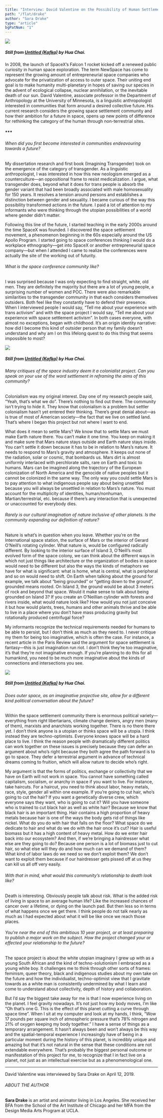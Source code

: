 ```yaml
---
title: "Interview: David Valentine on the Possibility of Human Settlement in Space"
path: "/flat/drake"
author: "Sara Drake"
type: "article"
bgPatNum: "1"
---
```


![](/artwork/imgDrakeHua1.png)[](#)

##### Still from [*Untitled (Kafka)*](https://vimeo.com/190407201) by Hua Chai.

In 2008, the launch of SpaceX’s Falcon 1 rocket kicked off a renewed public curiosity in human space exploration. The term NewSpace has come to represent the growing amount of entrepreneurial space companies who advocate for the privatization of access to outer space. Their uniting end goal is to make humanity multi-planetary in hopes of saving our species in the advent of ecological collapse, nuclear annihilation, or the inevitable death of our sun. David Valentine, associate professor in the Department of Anthropology at the University of Minnesota, is a linguistic anthropologist interested in communities that form around a desired collective future. His current research considers the growing space settlement community and how their ambition for a future in space, opens up new points of difference for rethinking the category of the human through non-terrestrial sites.

#### ***

###### When did you first become interested in communities endeavouring towards a future?

My dissertation research and first book (Imagining Transgender) took on the emergence of the category of transgender. As a linguistic anthropologist, I was interested in how this new neologism emerged as a counterculture—an oppositional frame to resist medicalization. I argue, what transgender does, beyond what it does for trans people is absorb the gender variant that had been broadly associated with male homosexuality for 150 years. It resolves a tension around persons and establishes a distinction between gender and sexuality. I became curious of the way this possibility transformed actions in the future. I paid a lot of attention to my informants who were thinking through the utopian possibilities of a world where gender didn’t matter.

Following this line of the future, I started teaching in the early 2000s around the time SpaceX was founded. I discovered the space settlement movement, a phenomenon beginning in the 60s especially around the US Apollo Program. I started going to space conferences thinking I would do a workplace ethnography—get into SpaceX or another entrepreneurial space company—but when I attended I came to realize the conferences were actually the site of the working out of futurity.

###### What is the space conference community like?

I was surprised because I was only expecting to find straight, white, old men. They are definitely the majority but there are a lot of young people, a surprising number of women and POC. There were also remarkable similarities to the transgender community in that each considers themselves outsiders. Both feel like they constantly have to defend their presence. When I interviewed people I would say, “Tell me about your experience with trans activism” and with the space project I would say, “Tell me about your experience with space settlement activism”. In both cases everyone, with almost no exceptions, began with childhood. It’s an origin identity narrative: how did I become this kind of outsider person that my family doesn’t understand and why am I on this lifelong quest to do this thing that seems impossible to most?

![](/artwork/imgDrakeHua2.png)[](#)

##### Still from [*Untitled (Kafka)*](https://vimeo.com/190407201) by Hua Chai.

###### Many critiques of the space industry deem it a colonialist project. Can you speak on your use of the word settlement in reframing the aims of this community?

Colonialism was my original interest. Day one of my research people said, “Yeah, that’s what we do”. There’s nothing to find out there. The community isn’t trying to hide it. They know that colonialism is a problem but settler colonialism hasn’t yet entered their thinking. There’s great denial about—as is true of most of American society—the fact that we live on settled land. That’s where I began this project but not where I want to end.

What does it mean to settle Mars? We know that to settle Mars we must make Earth nature there. You can’t make it one time. You keep on making it and make sure that Mars nature stays outside and Earth nature stays inside. You can’t settle it down because it has to be in relation to Mars’s nature. It needs to respond to Mars’s gravity and atmosphere. It keeps out none of the radiation, solar or cosmic, that bombards us. Mars dirt is almost uniformly interlaced with perchlorate salts, rare on Earth and toxic to humans. Mars can be imagined along the trajectory of the European colonization of North America and the genocide of native peoples but it cannot be colonized in the same way. The only way you could settle Mars is to pay attention to what indigenous people say about being unsettled because you will always be unsettled in relation to Mars’s nature. You must account for the multiplicity of identities, human/nonhuman, Martian/terrestrial, etc. because if there’s any interaction that is unexpected or unaccounted for everybody dies.

###### Rarely is our cultural imagination of nature inclusive of other planets. Is the community expanding our definition of nature?


Nature is what’s in question when you leave. Whether you’re on the International space station, the surface of Mars or the interior of Gerard O’Neill’s rotating cylinder. What nature is, would be configured radically different. By looking to the interior surface of Island 3, O'Neill’s most evolved form of the space colony, we can think about the different ways in which not just things like architecture or the organization of bodies in space would need to be different but also the ways the kinds of metaphors we have for what is significant: what is home, what is central, what is peripheral and so on would need to shift. On Earth when talking about the ground for example, we talk about “being grounded” or “getting down to the ground”, grounded means rooted. On Island 3, the ground would be about 3 meters of rock and beyond that space. Would it make sense to talk about being grounded on Island 3? If you create an O’Neillian cylinder with forests and rivers inside, what would nature look like? How would you not just conceive it but how would plants, trees, humans and other animals thrive and be able to live in a place where you don’t have mass producing gravity but rotationally produced centrifugal force?

My informants recognize the technical requirements needed for humans to be able to persist, but I don’t think as much as they need to. I never critique my them for being too imaginative, which is often the case. For instance, a recent article in the Paris Review said the argument for space settlement is fantasy—this is just imagination run riot. I don’t think they’re too imaginative, it’s that they’re not imaginative enough. If you’re planning to do this for all humankind, you need to be much more imaginative about the kinds of connections and intersections you see.

![](/artwork/imgDrakeHua3.png)[](#)

##### Still from [*Untitled (Kafka)*](https://vimeo.com/190407201) by Hua Chai.

###### Does outer space, as an imaginative projective site, allow for a different kind political conversation about the future?

Within the space settlement community there is enormous political variety—everything from right libertarians, climate change deniers, angry men (many of them), marxists and anarchists working together. There is no there there yet. I don’t think anyone is a utopian or thinks space will be a utopia. I think instead they are techno-optimists. Everyone knows space will be a hard place to live. I think the reason people with dramatically different politics can work together on these issues is precisely because they can defer an argument about who’s right because they both agree the path forward is to go to space. They defer a terrestrial argument in advance of technical dreams coming to fruition, which will allow nature to decide who’s right.

My argument is that the forms of politics, exchange or collectivity that we have on Earth will not work in space. You cannot have something called capitalism, socialism, or anarchy in space if you want to live. For instance, take haircuts. For a haircut, you need to think about labor, heavy metals, race, style, gender all within one example. If you’re going to cut hair, who’s going to cut the hair? If you want a genetically diverse crew, which everyone says they want, who is going to cut it? Will you have someone who is trained to cut black hair as well as white hair? Because we know that black hair is an important thing. Hair contains a high proportion of heavy metals because hair is one of the ways the body gets rid of things like nickel. What do you do with hair that falls on the floor? What space do we dedicate to hair and what do we do with the hair once it’s cut? Hair is useful biomass but it has a high content of heavy metal. How do we enter hair back into our ecosystem? And then, if we’re bringing a hairdresser what else are they going to do? Because one person is a lot of biomass just to cut hair, so what else will they do and how much can we demand of them? What kind of labor laws do we need so we don’t exploit them? We don’t want to exploit them because if our hairdresser gets pissed off at us they can kill us all off very easily.

###### With that in mind, what would this community’s relationship to death look like?

Death is interesting. Obviously people talk about risk. What is the added risk of living in space to an average human life? Like the increased chances of cancer over a lifetime, or dying on the launch pad. But then less so in terms of what happens once we get there. I think people do not talk nearly as much as I had expected about what it will be like once we reach those places.

###### You're near the end of this ambitious 10 year project, or at least preparing to publish a major work on the subject. How the project changed your or effected your relationship to the future?

The space project is about the white utopian imaginary I grew up with as a young South African and the kind of techno-solutionism I embraced as a young white boy. It challenges me to think through other sorts of frames: feminism, queer theory, black and indigenous studies about my own take on the future and how the individualist, techno-optimist view that I gravitate towards as a white man is consistently undermined by what I learn and come to understand about collectivity, depth of history and collaboration.

But I’d say the biggest take away for me is that I now experience living on the planet. I feel gravity nowadays. It’s not just how my body moves, I’m like “Oh that’s one G. This is the effect of this planet cutting a curve through space time”. When I sit at my computer and look at my hands, I think, “Wow 17 pounds per square inch of atmospheric pressure that’s 78% nitrogen and 21% of oxygen keeping my body together.” I have a sense of things as a temporary arrangement. It hasn’t always been and won’t always be this way and the spatial-temporal experience I increasingly have of being in a particular moment during the history of this planet, is incredibly unique and amazing but that it’s not natural in the sense that these conditions are not extendable everywhere.  That’s probably the biggest personal outcome or manifestation of this project for me, to recognize that I in fact live on a planet, not just as an intellectual exercise but as a phenomenological one.

---

<!-- Footnotes and Citations -->
<span class="cite">
David Valentine was interviewed by Sara Drake on April 12, 2019.
</span>

<span class="bio1">

###### ABOUT THE AUTHOR

**Sara Drake** is an artist and animator living in Los Angeles. She received her BFA from the School of the Art Institute of Chicago and her MFA from the Design Media Arts Program at UCLA.

</span>